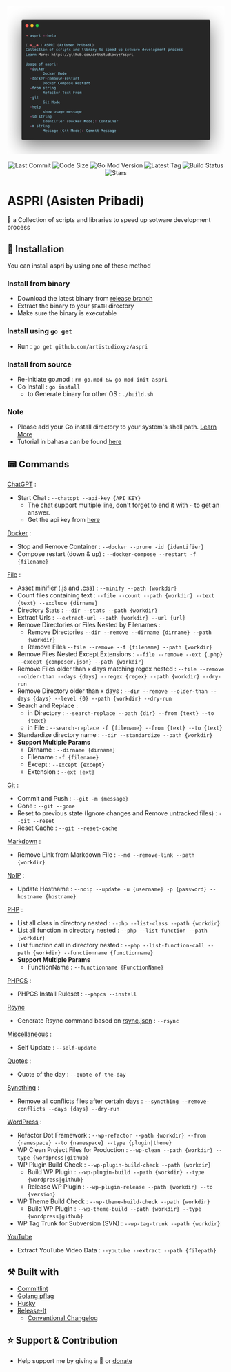 <p align="center"><img src="screenshot.png"></p>

<p align="center">
    <img src="https://img.shields.io/github/last-commit/artistudioxyz/aspri" alt="Last Commit">
    <img src="https://img.shields.io/github/languages/code-size/artistudioxyz/aspri" alt="Code Size">
    <img src="https://img.shields.io/github/go-mod/go-version/artistudioxyz/aspri" alt="Go Mod Version">
    <img src="https://img.shields.io/github/v/tag/artistudioxyz/aspri" alt="Latest Tag">
    <img src="https://github.com/artistudioxyz/aspri/actions/workflows/release.yml/badge.svg" alt="Build Status">
    <img src="https://img.shields.io/github/stars/artistudioxyz/aspri?style=social" alt="Stars">
</p>

# ASPRI (Asisten Pribadi)

💃 a Collection of scripts and libraries to speed up sotware development process

## 📝 Installation

You can install aspri by using one of these method

### Install from binary

- Download the latest binary from [release branch](https://github.com/artistudioxyz/aspri/tree/release/dist)
- Extract the binary to your `$PATH` directory
- Make sure the binary is executable

### Install using `go get`

- Run : `go get github.com/artistudioxyz/aspri`

### Install from source

- Re-initiate go.mod : `rm go.mod && go mod init aspri`
- Go Install : `go install`
  - to Generate binary for other OS : `./build.sh`

### Note

- Please add your Go install directory to your system's shell path. [Learn More](https://go.dev/doc/tutorial/compile-install)
- Tutorial in bahasa can be found [here](https://www.youtube.com/watch?v=oe5a-2OVUco)

## 📟 Commands

[ChatGPT](library/chatgpt.go) :

- Start Chat : `--chatgpt --api-key {API_KEY}`
  - The chat support multiple line, don't forget to end it with `~` to get an answer.
  - Get the api key from [here](https://beta.openai.com/account/api-keys)

[Docker](library/docker.go) :

- Stop and Remove Container : `--docker --prune -id {identifier}`
- Compose restart (down & up) : `--docker-compose --restart -f {filename}`

[File](library/file.go) :

- Asset minifier (.js and .css) : `--minify --path {workdir}`
- Count files containing text : `--file --count --path {workdir} --text {text} --exclude {dirname}`
- Directory Stats : `--dir --stats --path {workdir}`
- Extract Urls : `--extract-url --path {workdir} --url {url}`
- Remove Directories or Files Nested by Filenames :
	- Remove Directories `--dir --remove --dirname {dirname} --path {workdir}`
	- Remove Files `--file --remove --f {filename} --path {workdir}`
- Remove Files Nested Except Extensions : `--file --remove --ext {.php} --except {composer.json} --path {workdir}`
- Remove Files older than x days matching regex nested : `--file --remove --older-than --days {days} --regex {regex} --path {workdir} --dry-run`
- Remove Directory older than x days : `--dir --remove --older-than --days {days} --level {0} --path {workdir} --dry-run`
- Search and Replace :
  - in Directory : `--search-replace --path {dir} --from {text} --to {text}`
  - in File : `--search-replace -f {filename} --from {text} --to {text}`
- Standardize directory name : `--dir --standardize --path {workdir}`
- **Support Multiple Params**
	- Dirname : `--dirname {dirname}`
	- Filename : `-f {filename}`
	- Except : `--except {except}`
	- Extension : `--ext {ext}`

[Git](library/git.go) :

- Commit and Push : `--git -m {message}`
- Gone : `--git --gone`
- Reset to previous state (Ignore changes and Remove untracked files) : `--git --reset`
- Reset Cache : `--git --reset-cache`

[Markdown](library/markdown.go) :

- Remove Link from Markdown File : `--md --remove-link --path {workdir}`

[NoIP](library/noip.go) :

- Update Hostname : `--noip --update -u {username} -p {password} --hostname {hostname}`

[PHP](library/php.go) :

- List all class in directory nested : `--php --list-class --path {workdir}`
- List all function in directory nested : `--php --list-function --path {workdir}`
- List function call in directory nested : `--php --list-function-call --path {workdir} --functionname {functionname}`
- **Support Multiple Params**
	- FunctionName : `--functionname {FunctionName}`

[PHPCS](library/phpcs.go) :

- PHPCS Install Ruleset : `--phpcs --install`

[Rsync](library/rsync.go)

- Generate Rsync command based on [rsync.json](docs/rsync.json) : `--rsync`

[Miscellaneous](library/miscellaneous.go) :

- Self Update : `--self-update`

[Quotes](library/quotes.go) :

- Quote of the day : `--quote-of-the-day`

[Syncthing](library/syncthing.go) :

- Remove all conflicts files after certain days : `--syncthing --remove-conflicts --days {days} --dry-run`

[WordPress](wordpress/wordpress.go) :

- Refactor Dot Framework : `--wp-refactor --path {workdir} --from {namespace} --to {namespace} --type {plugin|theme}`
- WP Clean Project Files for Production : `--wp-clean --path {workdir} --type {wordpress|github}`
- WP Plugin Build Check : `--wp-plugin-build-check --path {workdir}`
	- Build WP Plugin : `--wp-plugin-build --path {workdir} --type {wordpress|github}`
	- Release WP Plugin : `--wp-plugin-release --path {workdir} --to {version}`
- WP Theme Build Check : `--wp-theme-build-check --path {workdir}`
	- Build WP Plugin : `--wp-theme-build --path {workdir} --type {wordpress|github}`
- WP Tag Trunk for Subversion (SVN) : `--wp-tag-trunk --path {workdir}`

[YouTube](library/youtube.go)

- Extract YouTube Video Data : `--youtube --extract --path {filepath}`

## ⚒️ Built with

- [Commitlint](https://commitlint.js.org)
- [Golang pflag](https://pkg.go.dev/github.com/spf13/pflag)
- [Husky](https://typicode.github.io/husky)
- [Release-It](https://www.npmjs.com/package/release-it)
	- [Conventional Changelog](https://github.com/release-it/conventional-changelog)

## ⭐️ Support & Contribution
- Help support me by giving a 🌟 or [donate][website]

[website]: https://agung2001.github.io
